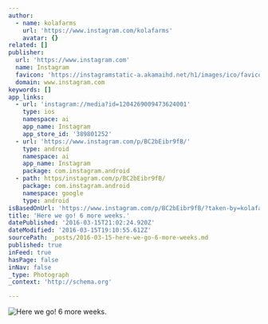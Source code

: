 ```yaml
---
author:
  - name: kolafarms
    url: 'https://www.instagram.com/kolafarms'
    avatar: {}
related: []
publisher:
  url: 'https://www.instagram.com'
  name: Instagram
  favicon: 'https://instagramstatic-a.akamaihd.net/h1/images/ico/favicon.ico/7cdab0872b15.ico'
  domain: www.instagram.com
keywords: []
app_links:
  - url: 'instagram://media?id=1204269009473624001'
    type: ios
    namespace: ai
    app_name: Instagram
    app_store_id: '389801252'
  - url: 'https://www.instagram.com/p/BC2bEibr9fB/'
    type: android
    namespace: ai
    app_name: Instagram
    package: com.instagram.android
  - path: https/instagram.com/p/BC2bEibr9fB/
    package: com.instagram.android
    namespace: google
    type: android
isBasedOnUrl: 'https://www.instagram.com/p/BC2bEibr9fB/?taken-by=kolafarms'
title: 'Here we go! 6 more weeks.'
datePublished: '2016-03-15T21:02:24.920Z'
dateModified: '2016-03-15T19:10:55.612Z'
sourcePath: _posts/2016-03-15-here-we-go-6-more-weeks.md
published: true
inFeed: true
hasPage: false
inNav: false
_type: Photograph
_context: 'http://schema.org'

---
```

![Here we go&excl; 6 more weeks&period;](https://scontent.cdninstagram.com/t51.2885-15/s640x640/sh0.08/e35/10575970_770432539767883_1869206542_n.jpg?ig_cache_key=MTIwNDI2OTAwOTQ3MzYyNDAwMQ%3D%3D.2)